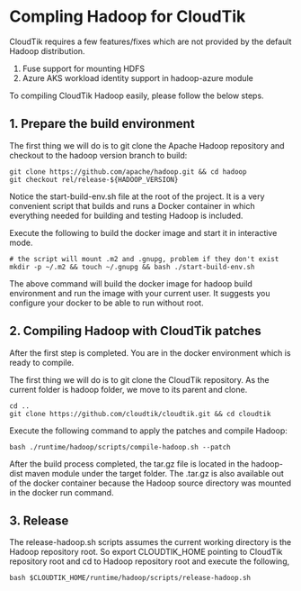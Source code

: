 # Compling Hadoop for CloudTik
CloudTik requires a few features/fixes which are not provided
by the default Hadoop distribution.
1. Fuse support for mounting HDFS
2. Azure AKS workload identity support in hadoop-azure module

To compiling CloudTik Hadoop easily, please follow the below steps.

## 1. Prepare the build environment
The first thing we will do is to git clone the Apache Hadoop repository
and checkout to the hadoop version branch to build:
```
git clone https://github.com/apache/hadoop.git && cd hadoop
git checkout rel/release-${HADOOP_VERSION}
```
Notice the start-build-env.sh file at the root of the project.
It is a very convenient script that builds and runs a Docker container
in which everything needed for building and testing Hadoop is included.

Execute the following to build the docker image and start it in interactive mode.
```
# the script will mount .m2 and .gnupg, problem if they don't exist
mkdir -p ~/.m2 && touch ~/.gnupg && bash ./start-build-env.sh
```
The above command will build the docker image for hadoop build environment and
run the image with your current user. It suggests you configure your docker to
be able to run without root.

## 2. Compiling Hadoop with CloudTik patches
After the first step is completed. You are in the docker environment which is ready to compile.

The first thing we will do is to git clone the CloudTik repository.
As the current folder is hadoop folder, we move to its parent and clone.
```
cd ..
git clone https://github.com/cloudtik/cloudtik.git && cd cloudtik
```
Execute the following command to apply the patches and compile Hadoop:

```
bash ./runtime/hadoop/scripts/compile-hadoop.sh --patch
```
After the build process completed, the tar.gz file is located in the hadoop-dist maven module under the target folder.
The .tar.gz is also available out of the docker container
because the Hadoop source directory was mounted in the docker run command.

## 3. Release
The release-hadoop.sh scripts assumes the current working directory
is the Hadoop repository root. So export CLOUDTIK_HOME pointing to CloudTik
repository root and cd to Hadoop repository root and execute the following,

```
bash $CLOUDTIK_HOME/runtime/hadoop/scripts/release-hadoop.sh
```

